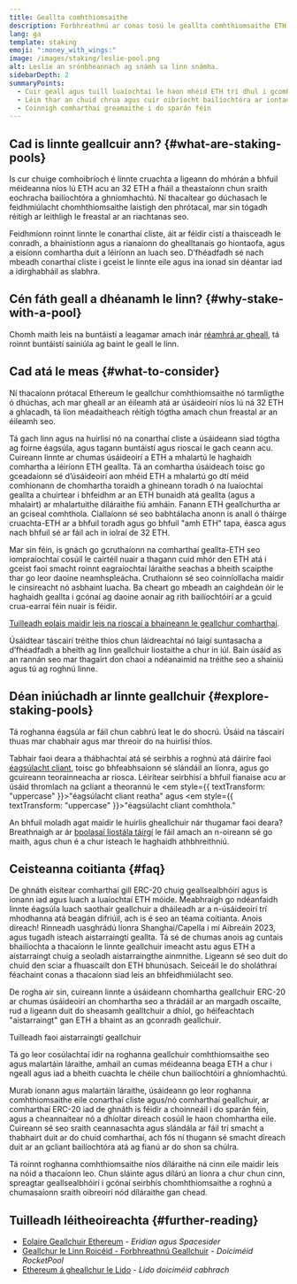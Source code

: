 ```yaml
---
title: Geallta comhthiomsaithe
description: Forbhreathnú ar conas tosú le geallta comhthiomsaithe ETH
lang: ga
template: staking
emoji: ":money_with_wings:"
image: /images/staking/leslie-pool.png
alt: Leslie an srónbheannach ag snámh sa linn snámha.
sidebarDepth: 2
summaryPoints:
  - Cuir geall agus tuill luaíochtaí le haon mhéid ETH trí dhul i gcomhar le daoine eile
  - Léim thar an chuid chrua agus cuir oibríocht bailíochtóra ar iontaoibh chuig tríú páirtí
  - Coinnigh comharthaí greamaithe i do sparán féin
---
```


## Cad is linnte geallcuir ann? {#what-are-staking-pools}

Is cur chuige comhoibríoch é linnte cruachta a ligeann do mhórán a bhfuil méideanna níos lú ETH acu an 32 ETH a fháil a theastaíonn chun sraith eochracha bailíochtóra a ghníomhachtú. Ní thacaítear go dúchasach le feidhmiúlacht chomhthiomsaithe laistigh den phrótacal, mar sin tógadh réitigh ar leithligh le freastal ar an riachtanas seo.

Feidhmíonn roinnt linnte le conarthaí cliste, áit ar féidir cistí a thaisceadh le conradh, a bhainistíonn agus a rianaíonn do ghealltanais go hiontaofa, agus a eisíonn comhartha duit a léiríonn an luach seo. D’fhéadfadh sé nach mbeadh conarthaí cliste i gceist le linnte eile agus ina ionad sin déantar iad a idirghabháil as slabhra.

## Cén fáth geall a dhéanamh le linn? {#why-stake-with-a-pool}

Chomh maith leis na buntáistí a leagamar amach inár [réamhrá ar gheall](/staking/), tá roinnt buntáistí sainiúla ag baint le geall le linn.

<CardGrid>
  <Card title="Bacainn íseal ar iontráil" emoji="🐟" description="Not a whale? No problem. Most staking pools let you stake virtually any amount of ETH by joining forces with other stakers, unlike staking solo which requires 32 ETH." />
  <Card title="Geallchur inniu" emoji=":stopwatch:" description="Staking with a pool is as easy as a token swap. No need to worry about hardware setup and node maintenance. Pools allow you to deposit your ETH which enables node operators to run validators. Rewards are then distributed to contributors minus a fee for node operations." />
  <Card title="Comharthaí geallchuir" emoji=":droplet:" description="Many staking pools provide a token that represents a claim on your staked ETH and the rewards it generates. This allows you to make use of your staked ETH, e.g. as collateral in DeFi applications." />
</CardGrid>

<StakingComparison page="pools" />

## Cad atá le meas {#what-to-consider}

Ní thacaíonn prótacal Ethereum le geallchur comhthiomsaithe nó tarmligthe ó dhúchas, ach mar gheall ar an éileamh atá ar úsáideoirí níos lú ná 32 ETH a ghlacadh, tá líon méadaitheach réitigh tógtha amach chun freastal ar an éileamh seo.

Tá gach linn agus na huirlisí nó na conarthaí cliste a úsáideann siad tógtha ag foirne éagsúla, agus tagann buntáistí agus rioscaí le gach ceann acu. Cuireann linnte ar chumas úsáideoirí a ETH a mhalartú le haghaidh comhartha a léiríonn ETH geallta. Tá an comhartha úsáideach toisc go gceadaíonn sé d’úsáideoirí aon mhéid ETH a mhalartú go dtí méid comhionann de chomhartha toraidh a ghineann toradh ó na luaíochtaí geallta a chuirtear i bhfeidhm ar an ETH bunaidh atá geallta (agus a mhalairt) ar mhalartuithe díláraithe fiú amháin. Fanann ETH geallchurtha ar an gciseal comhthola. Ciallaíonn sé seo babhtálacha anonn is anall ó tháirge cruachta-ETH ar a bhfuil toradh agus go bhfuil "amh ETH" tapa, éasca agus nach bhfuil sé ar fáil ach in iolraí de 32 ETH.

Mar sin féin, is gnách go gcruthaíonn na comharthaí geallta-ETH seo iompraíochtaí cosúil le cairtéil nuair a thagann cuid mhór den ETH atá i gceist faoi smacht roinnt eagraíochtaí láraithe seachas a bheith scaipthe thar go leor daoine neamhspleácha. Cruthaíonn sé seo coinníollacha maidir le cinsireacht nó asbhaint luacha. Ba cheart go mbeadh an caighdeán óir le haghaidh geallta i gcónaí ag daoine aonair ag rith bailíochtóirí ar a gcuid crua-earraí féin nuair is féidir.

[Tuilleadh eolais maidir leis na rioscaí a bhaineann le geallchur comharthaí](https://notes.ethereum.org/@djrtwo/risks-of-lsd).

Úsáidtear táscairí tréithe thíos chun láidreachtaí nó laigí suntasacha a d’fhéadfadh a bheith ag linn geallchuir liostaithe a chur in iúl. Bain úsáid as an rannán seo mar thagairt don chaoi a ndéanaimid na tréithe seo a shainiú agus tú ag roghnú linne.

<StakingConsiderations page="pools" />

## Déan iniúchadh ar linnte geallchuir {#explore-staking-pools}

Tá roghanna éagsúla ar fáil chun cabhrú leat le do shocrú. Úsáid na táscairí thuas mar chabhair agus mar threoir do na huirlisí thíos.

<ProductDisclaimer />

<StakingProductsCardGrid category="pools" />

Tabhair faoi deara a thábhachtaí atá sé seirbhís a roghnú atá dáiríre faoi [éagsúlacht cliant](/developers/docs/nodes-and-clients/client-diversity/), toisc go bhfeabhsaíonn sé slándáil an líonra, agus go gcuireann teorainneacha ar riosca. Léirítear seirbhísí a bhfuil fianaise acu ar úsáid thromlach na gcliant a theorannú le <em style={{ textTransform: "uppercase" }}>"éagsúlacht cliant reatha"</em> agus <em style={{ textTransform: "uppercase" }}>"éagsúlacht cliant comhthola."</em>

An bhfuil moladh agat maidir le huirlis gheallchuir nár thugamar faoi deara? Breathnaigh ar ár [bpolasaí liostála táirgí](/contributing/adding-staking-products/) le fáil amach an n-oireann sé go maith, agus chun é a chur isteach le haghaidh athbhreithniú.

## Ceisteanna coitianta {#faq}

<ExpandableCard title="Conas is féidir liom luaíochtaí a thuilleamh?">
De ghnáth eisítear comharthaí gill ERC-20 chuig geallsealbhóirí agus is ionann iad agus luach a luaíochtaí ETH móide. Meabhraigh go ndéanfaidh linnte éagsúla luach saothair geallchuir a dháileadh ar a n-úsáideoirí trí mhodhanna atá beagán difriúil, ach is é seo an téama coitianta.
</ExpandableCard>

<ExpandableCard title="Cathain is féidir liom mo gheall a aistarraingt?">
Anois direach! Rinneadh uasghrádú líonra Shanghai/Capella i mí Aibreáin 2023, agus tugadh isteach aistarraingtí geallta. Tá sé de chumas anois ag cuntais bhailíochta a thacaíonn le linnte geallchuir imeacht astu agus ETH a aistarraingt chuig a seoladh aistarraingthe ainmnithe. Ligeann sé seo duit do chuid den sciar a fhuascailt don ETH bhunúsach. Seiceáil le do sholáthraí féachaint conas a thacaíonn siad leis an bhfeidhmiúlacht seo.

De rogha air sin, cuireann linnte a úsáideann chomhartha geallchuir ERC-20 ar chumas úsáideoirí an chomhartha seo a thrádáil ar an margadh oscailte, rud a ligeann duit do sheasamh gealltchuir a dhíol, go héifeachtach "aistarraingt" gan ETH a bhaint as an gconradh geallchuir.

<ButtonLink href="/staking/withdrawals/">Tuilleadh faoi aistarraingtí geallchuir</ButtonLink>
</ExpandableCard>

<ExpandableCard title="An bhfuil sé seo difriúil ó gheallchur le mo mhalartán?">
Tá go leor cosúlachtaí idir na roghanna geallchuir comhthiomsaithe seo agus malartáin láraithe, amhail an cumas méideanna beaga ETH a chur i ngeall agus iad a bheith cuachta le chéile chun bailíochtóirí a ghníomhachtú.

Murab ionann agus malartáin láraithe, úsáideann go leor roghanna comhthiomsaithe eile conarthaí cliste agus/nó comharthaí geallchuir, ar comharthaí ERC-20 iad de ghnáth is féidir a choinneáil i do sparán féin, agus a cheannaítear nó a dhíoltar díreach cosúíl le haon chomhartha eile. Cuireann sé seo sraith ceannasachta agus slándála ar fáil trí smacht a thabhairt duit ar do chuid comharthaí, ach fós ní thugann sé smacht díreach duit ar an gcliant bailíochtóra atá ag fianú ar do shon sa chúlra.

Tá roinnt roghanna comhthiomsaithe níos díláraithe ná cinn eile maidir leis na nóid a thacaíonn leo. Chun sláinte agus dílárú an líonra a chur chun cinn, spreagtar geallsealbhóirí i gcónaí seirbhís chomhthiomsaithe a roghnú a chumasaíonn sraith oibreoirí nód díláraithe gan chead.
</ExpandableCard>

## Tuilleadh léitheoireachta {#further-reading}

- [ Eolaire Geallchuir Ethereum](https://www.staking.directory/) - _Eridian agus Spacesider_
- [Geallchur le Linn Roicéid - Forbhreathnú Geallchuir](https://docs.rocketpool.net/guides/staking/overview.html) - _Doiciméid RocketPool_
- [Ethereum á gheallchur le Lido](https://help.lido.fi/ga/collections/2947324-staking-ethereum-with-lido) - _Lido doiciméid cabhrach_
